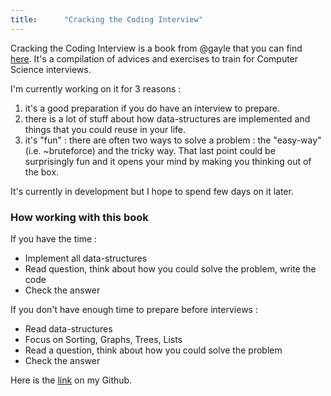 ```yaml
---
title:      "Cracking the Coding Interview"
---
```


Cracking the Coding Interview is a book from @gayle that you can find [here](http://www.crackingthecodinginterview.com/resources.html).
It's a compilation of advices and exercises to train for Computer Science interviews.

I'm currently working on it for 3 reasons :
1. it's a good preparation if you do have an interview to prepare.
2. there is a lot of stuff about how data-structures are implemented and things that you could reuse in your life.
3. it's "fun" : there are often two ways to solve a problem : the "easy-way" (i.e. ~bruteforce) and the tricky way. That last point could be surprisingly fun and it opens your mind by making you thinking out of the box.

It's currently in development but I hope to spend few days on it later.

### How working with this book

If you have the time :
* Implement all data-structures
* Read question, think about how you could solve the problem, write the code
* Check the answer

If you don't have enough time to prepare before interviews :
* Read data-structures
* Focus on Sorting, Graphs, Trees, Lists
* Read a question, think about how you could solve the problem
* Check the answer


Here is the [link](https://github.com/exced/CtCI6) on my Github.
